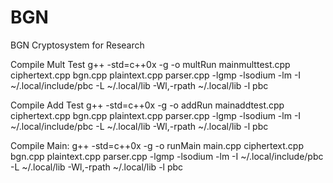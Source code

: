 # BGN
BGN Cryptosystem for Research

Compile Mult Test
g++ -std=c++0x -g -o multRun mainmulttest.cpp ciphertext.cpp bgn.cpp plaintext.cpp parser.cpp -lgmp -lsodium -lm -I ~/.local/include/pbc -L ~/.local/lib -Wl,-rpath ~/.local/lib -l pbc

Compile Add Test
g++ -std=c++0x -g -o addRun mainaddtest.cpp ciphertext.cpp bgn.cpp plaintext.cpp parser.cpp -lgmp -lsodium -lm -I ~/.local/include/pbc -L ~/.local/lib -Wl,-rpath ~/.local/lib -l pbc

Compile Main:
g++ -std=c++0x -g -o runMain main.cpp ciphertext.cpp bgn.cpp plaintext.cpp parser.cpp -lgmp -lsodium -lm -I ~/.local/include/pbc -L ~/.local/lib -Wl,-rpath ~/.local/lib -l pbc
